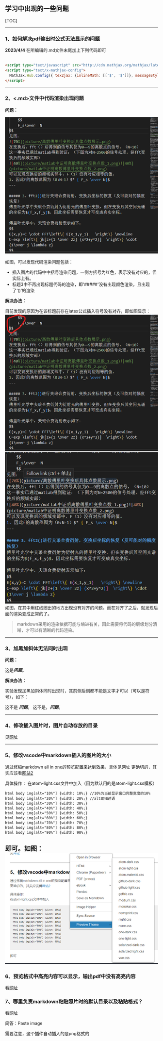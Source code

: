 
## 学习中出现的一些问题
[TOC]

---

### 1、如何解决pdf输出时公式无法显示的问题
 **2023/4/4**
在所编辑的.md文件末尾加上下列代码即可
```markdown

<script type="text/javascript" src="http://cdn.mathjax.org/mathjax/latest/MathJax.js?config=TeX-AMS-MML_HTMLorMML"></script>
<script type="text/x-mathjax-config">
  MathJax.Hub.Config({ tex2jax: {inlineMath: [['$', '$']]}, messageStyle: "none" });
</script>

```

---

### 2、<.md>文件中代码渲染出现问题

**问题：**

![60%](picture/渲染问题显示.png)

如图，可以发现代码渲染问题包括：
- 插入图片的代码中中括号渲染问题，一侧方括号为红色，表示没有对应的，但实际上有。
- 标题3中不再出现标题代码的渲染，即'#####'没有出现颜色渲染，且出现了‘()’的渲染

**解决办法：**

目前发现的原因为在该标题前存在latex公式插入符号没有对齐，即如图显示：
![50%](picture/latex公式插入符号对齐对比_1.png)![50%](picture/latex公式插入符号对齐对比_2.png)
如图，在其中用红线圈出的地方出现没有对齐的问题。而在对齐了之后，就发现后面的渲染变成正常的了。

> markdown采用的渲染依据可能与缩进有关，因此需要将代码的层级划分清晰，才可以有清晰的代码渲染。


---

### 3、加黑加斜体无法同时出现

**问题：**

这是***问题***。

**解决办法：**

实验发现加黑加斜体同时出现时，其前侧后侧都不能是文字才可以（可以是符号），如下：

这不是 ***问题***。
这不是，***问题***。

---

### 4、修改插入图片时，图片自动存放的目录
见[网址](https://blog.csdn.net/u010649766/article/details/88745690)

---

### 5、修改vscode中markdown插入的图片的大小
通过修稿markdown all in one的预览配置来达到效果，具体见[网址](https://blog.csdn.net/hippyoo/article/details/130145695)
更确切的，其实应该看[网站2](https://stackoverflow.com/questions/14675913/changing-image-size-in-markdown)

具体操作：
在atom-light.css文件中加入（因为默认用的是atom-light.css模板）
```
html body img[alt="10%"] {width: 10%;} //10%为当前显示窗口完整宽度的10%
html body img[alt="20%"] {width: 20%;} //alt即描述语
html body img[alt="30%"] {width: 30%;}
html body img[alt="40%"] {width: 40%;}
html body img[alt="50%"] {width: 50%;}
html body img[alt="60%"] {width: 60%;}
html body img[alt="70%"] {width: 70%;}
html body img[alt="80%"] {width: 80%;}
html body img[alt="90%"] {width: 90%;}

```
即可。如图：
![50%](picture/2023-08-02-02-22-20.png)
---
### 6、预览格式中高亮内容可以显示，输出pdf中没有高亮内容
看[网址](https://blog.csdn.net/RP123123123/article/details/118113026)


### 7、哪里负责markdown粘贴照片时的默认目录以及粘贴格式？
看[网址](https://www.cnblogs.com/mazy-699/p/18145443)

简答：Paste image

需要注意，这个插件自动插入的是png格式的